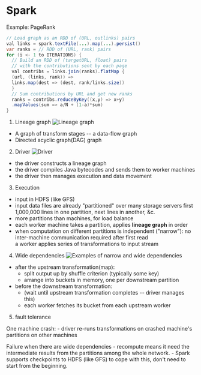 # Spark

Example: PageRank
```java
// Load graph as an RDD of (URL, outlinks) pairs
val links = spark.textFile(...).map(...).persist()
var ranks = // RDD of (URL, rank) pairs
for (i <- 1 to ITERATIONS) {
  // Build an RDD of (targetURL, float) pairs
  // with the contributions sent by each page
  val contribs = links.join(ranks).flatMap {
  (url, (links, rank)) =>
  links.map(dest => (dest, rank/links.size))
  }
  // Sum contributions by URL and get new ranks
  ranks = contribs.reduceByKey((x,y) => x+y)
  .mapValues(sum => a/N + (1-a)*sum)
}
```

1. Lineage graph
![Lineage graph](https://user-images.githubusercontent.com/11788053/103317590-76d36700-49e0-11eb-8cee-d75c162fd04e.png)
- A graph of transform stages -- a data-flow graph
- Directed acyclic graph(DAG) graph


2. Driver
![Driver](https://user-images.githubusercontent.com/11788053/103317650-abdfb980-49e0-11eb-9894-11abfba5cb0e.png)

- the driver constructs a lineage graph
- the driver compiles Java bytecodes and sends them to worker machines
- the driver then manages execution and data movement



3. Execution
* input in HDFS (like GFS)
* input data files are already "partitioned" over many storage servers
  first 1,000,000 lines in one partition, next lines in another, &c.
* more partitions than machines, for load balance
* each worker machine takes a partition, applies **lineage graph** in order
* when computation on different partitions is independent ("narrow"):
  no inter-machine communication required after first read  
  a worker applies series of transformations to input stream

4. Wide dependencies
![Examples of narrow and wide dependencies](https://user-images.githubusercontent.com/11788053/103318887-a3897d80-49e4-11eb-817e-9dee04c071c5.png)

- after the upstream transformation(map):
  + split output up by shuffle criterion (typically some key)
  + arrange into buckets in memory, one per downstream partition
- before the downstream transformation:
  + (wait until upstream transformation completes -- driver manages this)
  + each worker fetches its bucket from each upstream worker


5. fault tolerance

  One machine crash:
    - driver re-runs transformations on crashed machine's partitions on other machines

  Failure when there are wide dependencies
    - recompute means it need the intermediate results from the partitions among the whole network.
    - Spark supports checkpoints to HDFS (like GFS) to cope with this, don't need to start from the beginning.

